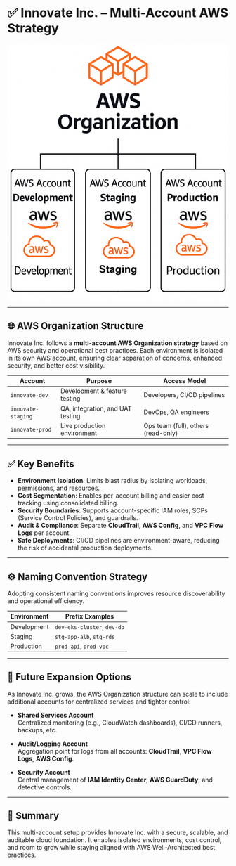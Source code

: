 # ✅ Innovate Inc. – Multi-Account AWS Strategy

![AWS Organization Structure](aws-org.png)

---

## 🌐 AWS Organization Structure

Innovate Inc. follows a **multi-account AWS Organization strategy** based on AWS security and operational best practices. Each environment is isolated in its own AWS account, ensuring clear separation of concerns, enhanced security, and better cost visibility.

| **Account**         | **Purpose**                          | **Access Model**                  |
|---------------------|--------------------------------------|-----------------------------------|
| `innovate-dev`      | Development & feature testing        | Developers, CI/CD pipelines       |
| `innovate-staging`  | QA, integration, and UAT testing     | DevOps, QA engineers              |
| `innovate-prod`     | Live production environment          | Ops team (full), others (read-only) |

---

## ✅ Key Benefits

- **Environment Isolation**: Limits blast radius by isolating workloads, permissions, and resources.
- **Cost Segmentation**: Enables per-account billing and easier cost tracking using consolidated billing.
- **Security Boundaries**: Supports account-specific IAM roles, SCPs (Service Control Policies), and guardrails.
- **Audit & Compliance**: Separate **CloudTrail**, **AWS Config**, and **VPC Flow Logs** per account.
- **Safe Deployments**: CI/CD pipelines are environment-aware, reducing the risk of accidental production deployments.

---

## ⚙️ Naming Convention Strategy

Adopting consistent naming conventions improves resource discoverability and operational efficiency.

| **Environment** | **Prefix Examples**                  |
|------------------|--------------------------------------|
| Development      | `dev-eks-cluster`, `dev-db`          |
| Staging          | `stg-app-alb`, `stg-rds`             |
| Production       | `prod-api`, `prod-vpc`               |

---

## 🧩 Future Expansion Options

As Innovate Inc. grows, the AWS Organization structure can scale to include additional accounts for centralized services and tighter control:

- **Shared Services Account**  
  Centralized monitoring (e.g., CloudWatch dashboards), CI/CD runners, backups, etc.

- **Audit/Logging Account**  
  Aggregation point for logs from all accounts: **CloudTrail**, **VPC Flow Logs**, **AWS Config**.

- **Security Account**  
  Central management of **IAM Identity Center**, **AWS GuardDuty**, and detective controls.

---

## 🚀 Summary

This multi-account setup provides Innovate Inc. with a secure, scalable, and auditable cloud foundation. It enables isolated environments, cost control, and room to grow while staying aligned with AWS Well-Architected best practices.

